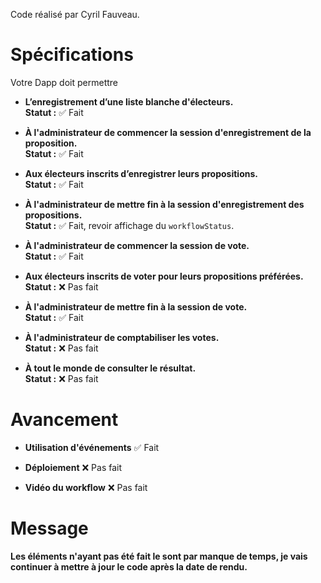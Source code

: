 Code réalisé par Cyril Fauveau.

# Spécifications

Votre Dapp doit permettre

- **L’enregistrement d’une liste blanche d'électeurs.**  
  **Statut :** ✅ Fait  

- **À l'administrateur de commencer la session d'enregistrement de la proposition.**  
  **Statut :** ✅ Fait  

- **Aux électeurs inscrits d’enregistrer leurs propositions.**  
  **Statut :** ✅ Fait  

- **À l'administrateur de mettre fin à la session d'enregistrement des propositions.**  
  **Statut :** ✅ Fait, revoir affichage du `workflowStatus`.  

- **À l'administrateur de commencer la session de vote.**  
  **Statut :** ✅ Fait  

- **Aux électeurs inscrits de voter pour leurs propositions préférées.**  
  **Statut :** ❌ Pas fait  

- **À l'administrateur de mettre fin à la session de vote.**  
  **Statut :** ✅ Fait  

- **À l'administrateur de comptabiliser les votes.**  
  **Statut :** ❌ Pas fait  

- **À tout le monde de consulter le résultat.**  
  **Statut :** ❌ Pas fait

# Avancement

- **Utilisation d'événements**
  ✅ Fait  

- **Déploiement**
  ❌ Pas fait

- **Vidéo du workflow**
  ❌ Pas fait

# Message

**Les éléments n'ayant pas été fait le sont par manque de temps, je vais continuer à mettre à jour le code après la date de rendu.**
